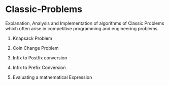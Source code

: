 # Classic-Problems
Explanation, Analysis and Implementation of algorithms of Classic Problems which often arise in competitive programming and engineering problems.

1. Knapsack Problem

2. Coin Change Problem

3. Infix to Postfix conversion

4. Infix to Prefix Conversion

5. Evaluating a mathematical Expression
